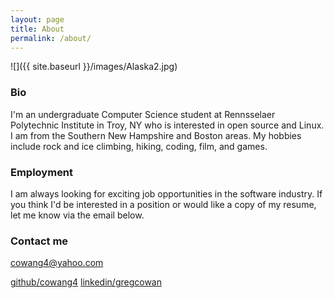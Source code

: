 ```yaml
---
layout: page
title: About
permalink: /about/
---
```

![]({{ site.baseurl }}/images/Alaska2.jpg)

### Bio

I'm an undergraduate Computer Science student at Rennsselaer Polytechnic Institute in Troy, NY who is interested in open source and Linux. I am from the Southern New Hampshire and Boston areas. My hobbies include rock and ice climbing, hiking,
coding, film, and games.

### Employment

I am always looking for exciting job opportunities in the software industry.
If you think I'd be interested in a position or would like a copy of my resume, let me know via the email below.

### Contact me

[cowang4@yahoo.com](mailto:cowang4@yahoo.com)

[github/cowang4](https://github.com/cowang4)
[linkedin/gregcowan](https://www.linkedin.com/in/greg-cowan-664b82115)

